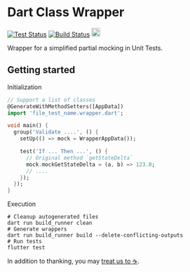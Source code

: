 # Dart Class Wrapper

[![Test Status](https://github.com/lyskouski/dart_class_wrapper/actions/workflows/test.yml/badge.svg)](https://github.com/lyskouski/dart_class_wrapper/actions/workflows/test.yml)
[![Build Status](https://github.com/lyskouski/dart_class_wrapper/actions/workflows/build.yml/badge.svg)](https://github.com/lyskouski/dart_class_wrapper/actions/workflows/build.yml)
<a href="https://www.buymeacoffee.com/lyskouski"><img height="20" src="https://img.buymeacoffee.com/button-api/?text=Buy me a coffee&emoji=&slug=lyskouski&button_colour=FFDD00&font_colour=000000&font_family=Cookie&outline_colour=000000&coffee_colour=ffffff" /></a>


Wrapper for a simplified partial mocking in Unit Tests.


## Getting started

Initialization
```dart
// Support a list of classes
@GenerateWithMethodSetters([AppData])
import 'file_test_name.wrapper.dart';

void main() {
  group('Validate ....', () {
    setUp(() => mock = WrapperAppData());

    test('If ... Then ...', () {
      // Original method `getStateDelta`
      mock.mockGetStateDelta = (a, b) => 123.0;
      // .... 
    });
  });
}
```

Execution
```console
# Cleanup autogenerated files
dart run build_runner clean
# Generate wrappers
dart run build_runner build --delete-conflicting-outputs
# Run tests
flutter test
```

In addition to thanking, you may [treat us to :coffee:](https://www.buymeacoffee.com/lyskouski).
